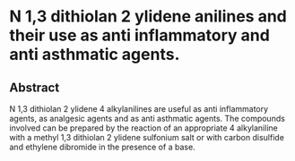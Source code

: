 # N 1,3 dithiolan 2 ylidene anilines and their use as anti inflammatory and anti asthmatic agents.

## Abstract
N 1,3 dithiolan 2 ylidene 4 alkylanilines are useful as anti inflammatory agents, as analgesic agents and as anti asthmatic agents. The compounds involved can be prepared by the reaction of an appropriate 4 alkylaniline with a methyl 1,3 dithiolan 2 ylidene sulfonium salt or with carbon disulfide and ethylene dibromide in the presence of a base.